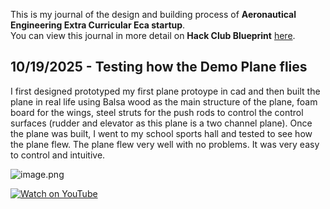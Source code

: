 <!--
  ===================    !!READ THIS NOTICE!!   ====================
  DO NOT edit this file manually. Your changes WILL BE OVERWRITTEN!
  This journal is auto generated and updated by Hack Club Blueprint.
  To edit this file, please edit your journal entries on Blueprint.
  ==================================================================
-->

This is my journal of the design and building process of **Aeronautical Engineering Extra Curricular Eca startup**.  
You can view this journal in more detail on **Hack Club Blueprint** [here](https://blueprint.hackclub.com/projects/719).


## 10/19/2025 - Testing how the Demo Plane flies  

I first designed prototyped my first plane protoype in cad and then built the plane in real life using Balsa wood as the main structure of the plane, foam board for the wings, steel struts for the push rods to control the control surfaces (rudder and elevator as this plane is a two channel plane). Once the plane was built, I went to my school sports hall and tested to see how the plane flew. The plane flew very well with no problems. It was very easy to control and intuitive.

![image.png](https://blueprint.hackclub.com/user-attachments/blobs/proxy/eyJfcmFpbHMiOnsiZGF0YSI6MzIxMSwicHVyIjoiYmxvYl9pZCJ9fQ==--5272fa5ca20ee54d3ed03f046ce90bb740f1f66e/image.png)

[![Watch on YouTube](https://img.youtube.com/vi/VIDEO_ID/0.jpg)](https://www.youtube.com/watch?v=VIDEO_ID)


  

